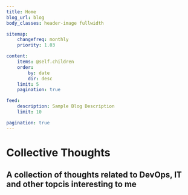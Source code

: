 ```yaml
---
title: Home
blog_url: blog
body_classes: header-image fullwidth

sitemap:
    changefreq: monthly
    priority: 1.03

content:
    items: @self.children
    order:
        by: date
        dir: desc
    limit: 5
    pagination: true

feed:
    description: Sample Blog Description
    limit: 10

pagination: true
---
```


# Collective Thoughts
## A collection of thoughts related to **DevOps**, **IT** and other topcis interesting to me
